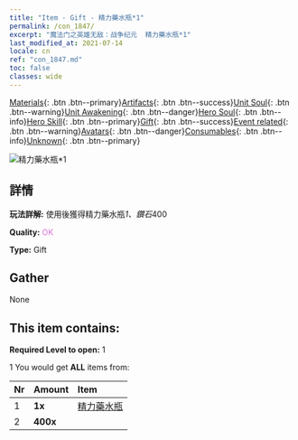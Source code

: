 ```yaml
---
title: "Item - Gift - 精力藥水瓶*1"
permalink: /con_1847/
excerpt: "魔法门之英雄无敌：战争纪元  精力藥水瓶*1"
last_modified_at: 2021-07-14
locale: cn
ref: "con_1847.md"
toc: false
classes: wide
---
```

 [Materials](/ItemsCN/){: .btn .btn--primary}[Artifacts](/ItemsCN/Artifacts/){: .btn .btn--success}[Unit Soul](/ItemsCN/UnitSoul/){: .btn .btn--warning}[Unit Awakening](/ItemsCN/UnitAwakening/){: .btn .btn--danger}[Hero Soul](/ItemsCN/HeroSoul/){: .btn .btn--info}[Hero Skill](/ItemsCN/HeroSkill/){: .btn .btn--primary}[Gift](/ItemsCN/Gift/){: .btn .btn--success}[Event related](/ItemsCN/Events/){: .btn .btn--warning}[Avatars](/ItemsCN/Avatars/){: .btn .btn--danger}[Consumables](/ItemsCN/Consumables/){: .btn .btn--info}[Unknown](/ItemsCN/Unknown/){: .btn .btn--primary}

 ![精力藥水瓶*1](/images/t/i_907470.png)

## 詳情
 **玩法詳解:** 使用後獲得精力藥水瓶*1、鑽石*400

 **Quality:** <span style="color: #DA70D6">OK</span>

 **Type:** Gift

## Gather

  None

## This item contains:

 **Required Level to open:** 1

 1 You would get **ALL** items  from:

  | Nr | Amount |     Item    |
  |:---|:-------|:------------|
  | 1 |  **1x** | [精力藥水瓶](/cn/Items/con_1850/) |  | 
  | 2 |  **400x** | <i class="fas fa-gem"/> |  | 
